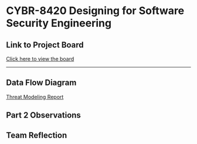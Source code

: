 # CYBR-8420 Designing for Software Security Engineering

## Link to Project Board
[Click here to view the board](https://github.com/users/jschrack/projects/5/views/1)

---


## Data Flow Diagram

[Threat Modeling Report](https://jschrack.github.io/CYBR-8420/threat_modeling_report.html)

## Part 2 Observations

## Team Reflection